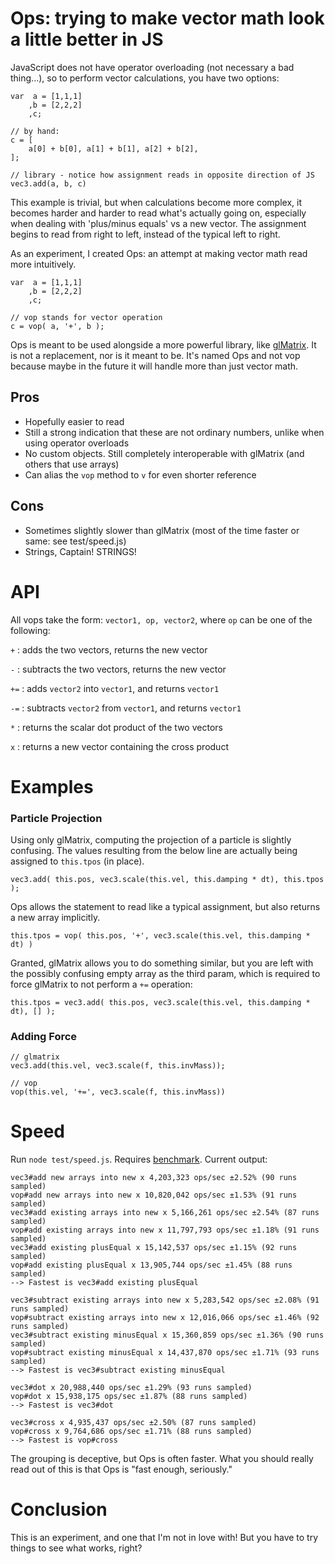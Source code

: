 # Ops: trying to make vector math look a little better in JS

JavaScript does not have operator overloading (not necessary a bad thing...), so to perform vector calculations, you have two options:

	var  a = [1,1,1]
		,b = [2,2,2]
		,c;

	// by hand:
	c = [
		a[0] + b[0], a[1] + b[1], a[2] + b[2],
	];

	// library - notice how assignment reads in opposite direction of JS 
	vec3.add(a, b, c)

This example is trivial, but when calculations become more complex, it becomes harder and harder to read what's actually going on, especially when dealing with 'plus/minus equals' vs a new vector. The assignment begins to read from right to left, instead of the typical left to right.

As an experiment, I created Ops: an attempt at making vector math read more intuitively.

	var  a = [1,1,1]
		,b = [2,2,2]
		,c;
	
	// vop stands for vector operation
	c = vop( a, '+', b );

Ops is meant to be used alongside a more powerful library, like [glMatrix](code.google.com/p/glmatrix/). It is not a replacement, nor is it meant to be. It's named Ops and not vop because maybe in the future it will handle more than just vector math.

## Pros 

  * Hopefully easier to read
  * Still a strong indication that these are not ordinary numbers, unlike when using operator overloads
  * No custom objects. Still completely interoperable with glMatrix (and others that use arrays)
  * Can alias the `vop` method to `v` for even shorter reference

## Cons 

  * Sometimes slightly slower than glMatrix (most of the time faster or same: see test/speed.js)
  * Strings, Captain! STRINGS!

# API 

All vops take the form: `vector1, op, vector2`, where `op` can be one of the following:

`+` : adds the two vectors, returns the new vector

`-` : subtracts the two vectors, returns the new vector

`+=` : adds `vector2` into `vector1`, and returns `vector1`

`-=` : subtracts `vector2` from `vector1`, and returns `vector1`

`*` : returns the scalar dot product of the two vectors

`x` : returns a new vector containing the cross product

# Examples

### Particle Projection

Using only glMatrix, computing the projection of a particle is slightly confusing. The values resulting from the below line are actually being assigned to `this.tpos` (in place).

	vec3.add( this.pos, vec3.scale(this.vel, this.damping * dt), this.tpos );

Ops allows the statement to read like a typical assignment, but also returns a new array implicitly.

	this.tpos = vop( this.pos, '+', vec3.scale(this.vel, this.damping * dt) )

Granted, glMatrix allows you to do something similar, but you are left with the possibly confusing empty array as the third param, which is required to force glMatrix to not perform a `+=` operation:

	this.tpos = vec3.add( this.pos, vec3.scale(this.vel, this.damping * dt), [] );

### Adding Force

	// glmatrix
	vec3.add(this.vel, vec3.scale(f, this.invMass));

	// vop
	vop(this.vel, '+=', vec3.scale(f, this.invMass))

# Speed

Run `node test/speed.js`. Requires [benchmark](http://benchmarkjs.com/). Current output:

	vec3#add new arrays into new x 4,203,323 ops/sec ±2.52% (90 runs sampled)
	vop#add new arrays into new x 10,820,042 ops/sec ±1.53% (91 runs sampled)
	vec3#add existing arrays into new x 5,166,261 ops/sec ±2.54% (87 runs sampled)
	vop#add existing arrays into new x 11,797,793 ops/sec ±1.18% (91 runs sampled)
	vec3#add existing plusEqual x 15,142,537 ops/sec ±1.15% (92 runs sampled)
	vop#add existing plusEqual x 13,905,744 ops/sec ±1.45% (88 runs sampled)
	--> Fastest is vec3#add existing plusEqual

	vec3#subtract existing arrays into new x 5,283,542 ops/sec ±2.08% (91 runs sampled)
	vop#subtract existing arrays into new x 12,016,066 ops/sec ±1.46% (92 runs sampled)
	vec3#subtract existing minusEqual x 15,360,859 ops/sec ±1.36% (90 runs sampled)
	vop#subtract existing minusEqual x 14,437,870 ops/sec ±1.71% (93 runs sampled)
	--> Fastest is vec3#subtract existing minusEqual

	vec3#dot x 20,988,440 ops/sec ±1.29% (93 runs sampled)
	vop#dot x 15,938,175 ops/sec ±1.87% (88 runs sampled)
	--> Fastest is vec3#dot

	vec3#cross x 4,935,437 ops/sec ±2.50% (87 runs sampled)
	vop#cross x 9,764,686 ops/sec ±1.71% (88 runs sampled)
	--> Fastest is vop#cross

The grouping is deceptive, but Ops is often faster. What you should really read out of this is that Ops is "fast enough, seriously."

# Conclusion

This is an experiment, and one that I'm not in love with! But you have to try things to see what works, right?
